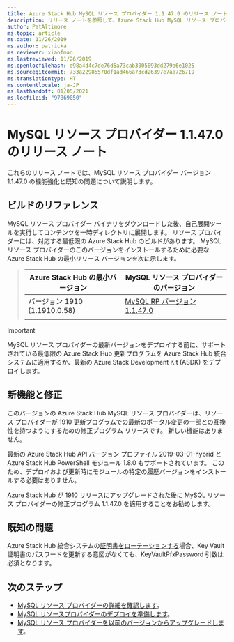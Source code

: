 ```yaml
---
title: Azure Stack Hub MySQL リソース プロバイダー 1.1.47.0 のリリース ノート
description: リリース ノートを参照して、Azure Stack Hub MySQL リソース プロバイダー 1.1.47.0 更新プログラムの新機能を確認してください。
author: PatAltimore
ms.topic: article
ms.date: 11/26/2019
ms.author: patricka
ms.reviewer: xiaofmao
ms.lastreviewed: 11/26/2019
ms.openlocfilehash: d98a4d4c7de76d5a73cab3005893dd279a6e1025
ms.sourcegitcommit: 733a22985570df1ad466a73cd26397e7aa726719
ms.translationtype: HT
ms.contentlocale: ja-JP
ms.lasthandoff: 01/05/2021
ms.locfileid: "97869850"
---
```

# <a name="mysql-resource-provider-11470-release-notes"></a>MySQL リソース プロバイダー 1.1.47.0 のリリース ノート

これらのリリース ノートでは、MySQL リソース プロバイダー バージョン 1.1.47.0 の機能強化と既知の問題について説明します。

## <a name="build-reference"></a>ビルドのリファレンス
MySQL リソース プロバイダー バイナリをダウンロードした後、自己展開ツールを実行してコンテンツを一時ディレクトリに展開します。 リソース プロバイダーには、対応する最低限の Azure Stack Hub のビルドがあります。 MySQL リソース プロバイダーのこのバージョンをインストールするために必要な Azure Stack Hub の最小リリース バージョンを次に示します。

> |Azure Stack Hub の最小バージョン|MySQL リソース プロバイダーのバージョン|
> |-----|-----|
> |バージョン 1910 (1.1910.0.58)|[MySQL RP バージョン 1.1.47.0](https://aka.ms/azurestackmysqlrp11470)|  
> |     |     |

> [!IMPORTANT]
> MySQL リソース プロバイダーの最新バージョンをデプロイする前に、サポートされている最低限の Azure Stack Hub 更新プログラムを Azure Stack Hub 統合システムに適用するか、最新の Azure Stack Development Kit (ASDK) をデプロイします。

## <a name="new-features-and-fixes"></a>新機能と修正

このバージョンの Azure Stack Hub MySQL リソース プロバイダーは、リソース プロバイダーが 1910 更新プログラムでの最新のポータル変更の一部との互換性を持つようにするための修正プログラム リリースです。 新しい機能はありません。

最新の Azure Stack Hub API バージョン プロファイル 2019-03-01-hybrid と Azure Stack Hub PowerShell モジュール 1.8.0 もサポートされています。 このため、デプロイおよび更新時にモジュールの特定の履歴バージョンをインストールする必要はありません。

Azure Stack Hub が 1910 リリースにアップグレードされた後に MySQL リソース プロバイダーの修正プログラム 1.1.47.0 を適用することをお勧めします。

## <a name="known-issues"></a>既知の問題

Azure Stack Hub 統合システムの[証明書をローテーションする](azure-stack-mysql-resource-provider-maintain.md#secrets-rotation)場合、Key Vault 証明書のパスワードを更新する意図がなくても、KeyVaultPfxPassword 引数は必須となります。

## <a name="next-steps"></a>次のステップ

- [MySQL リソース プロバイダーの詳細を確認します](azure-stack-mysql-resource-provider.md)。
- [MySQL リソースプロバイダーのデプロイを準備します](azure-stack-mysql-resource-provider-deploy.md#prerequisites)。
- [MySQL リソース プロバイダーを以前のバージョンからアップグレードします](azure-stack-mysql-resource-provider-update.md)。

